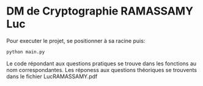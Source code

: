 # DM de Cryptographie RAMASSAMY Luc

Pour executer le projet, se positionner à sa racine puis:
```bash
python main.py
```

Le code répondant aux questions pratiques se trouve dans les fonctions au nom correspondantes.
Les réponess aux questions théoriques se trouvents dans le fichier LucRAMASSAMY.pdf


